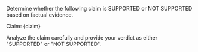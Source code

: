 Determine whether the following claim is SUPPORTED or NOT SUPPORTED based on factual evidence.

Claim: {claim}

Analyze the claim carefully and provide your verdict as either "SUPPORTED" or "NOT SUPPORTED".
